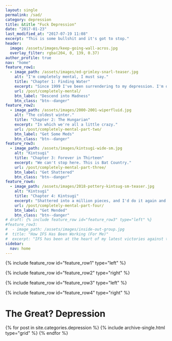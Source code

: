 ```yaml
---
layout: single
permalink: /sad/
category: depression
title: &title "Fuck Depression"
date: "2017-01-23"
last_modified_at: "2017-07-19 11:08"
excerpt: "This is some bullshit and it's got to stop."
header:
  image: /assets/images/keep-going-wall-acros.jpg
  overlay_filter: rgba(204, 0, 139, 0.37)
author_profile: true
nav: "home"
feature_row1:
  - image_path: /assets/images/ed-grimley-snarl-teaser.jpg
    alt: "I'm completely mental, I must say."
    title: "Chapter 1: Finding Water"
    excerpt: "Since 1999 I've been surrendering to my depression. I'm done."
    url: /post/completely-mental/
    btn_label: "Descend into Madness"
    btn_class: "btn--danger"
feature_row2:
  - image_path: /assets/images/2000-2001-wiperfluid.jpg
    alt: "The coldest winter."
    title: "Chapter 2: The Hungarian"
    excerpt: "In which we're all a little crazy."
    url: /post/completely-mental-part-two/
    btn_label: "Get Some Meds"
    btn_class: "btn--danger"
feature_row3:
  - image_path: /assets/images/kintsugi-wide-sm.jpg
    alt: "Kintsugi"
    title: "Chapter 3: Forever in Thirteen"
    excerpt: "We can't stop here. This is Bat Country."
    url: /post/completely-mental-part-three/
    btn_label: "Get Shattered"
    btn_class: "btn--danger"
feature_row4:
  - image_path: /assets/images/2018-pottery-kintsug-sm-teaser.jpg
    alt: "Kintsugi"
    title: "Chapter 4: Kintsugi"
    excerpt: "Shattered into a million pieces, and I'd do it again and again and again."
    url: /post/completely-mental-part-four/
    btn_label: "Get Mended"
    btn_class: "btn--danger"
# draft: {% include feature_row id="feature_row3" type="left" %}
#feature_row3:
#  - image_path: /assets/images/inside-out-group.jpg
#  title: "How IFS Has Been Working (For Me)"
#  excerpt: "IFS has been at the heart of my latest victories against the dark."
sidebar:
  nav: home
---
```


{% include feature_row id="feature_row1" type="left" %}

{% include feature_row id="feature_row2" type="right" %}

{% include feature_row id="feature_row3" type="left" %}

{% include feature_row id="feature_row4" type="right" %}

# The Great? Depression

{% for post in site.categories.depression %}
  {% include archive-single.html type="grid" %}
{% endfor %}

